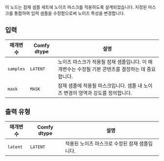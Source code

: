 
이 노드는 잠재 샘플 세트에 노이즈 마스크를 적용하도록 설계되었습니다. 지정된 마스크를 통합하여 입력 샘플을 수정함으로써 노이즈 특성을 변경합니다.

## 입력

| 매개변수 | Comfy dtype | 설명 |
|-----------|-------------|-------------|
| `samples` | `LATENT`    | 노이즈 마스크가 적용될 잠재 샘플입니다. 이 매개변수는 수정될 기본 콘텐츠를 결정하는 데 중요합니다. |
| `mask`    | `MASK`      | 잠재 샘플에 적용될 마스크입니다. 샘플 내 노이즈 변경의 영역과 강도를 정의합니다. |

## 출력 유형

| 매개변수 | Comfy dtype | 설명 |
|-----------|-------------|-------------|
| `latent`  | `LATENT`    | 적용된 노이즈 마스크로 수정된 잠재 샘플입니다. |
